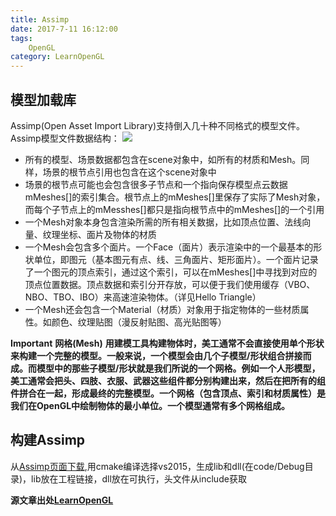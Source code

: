 ```yaml
---
title: Assimp
date: 2017-7-11 16:12:00
tags: 
    OpenGL
category: LearnOpenGL
---
```


## 模型加载库
Assimp(Open Asset Import Library)支持倒入几十种不同格式的模型文件。
Assimp模型文件数据结构：
![](assimp_structure.png)
* 所有的模型、场景数据都包含在scene对象中，如所有的材质和Mesh。同样，场景的根节点引用也包含在这个scene对象中
* 场景的根节点可能也会包含很多子节点和一个指向保存模型点云数据mMeshes[]的索引集合。根节点上的mMeshes[]里保存了实际了Mesh对象，而每个子节点上的mMesshes[]都只是指向根节点中的mMeshes[]的一个引用
* 一个Mesh对象本身包含渲染所需的所有相关数据，比如顶点位置、法线向量、纹理坐标、面片及物体的材质
* 一个Mesh会包含多个面片。一个Face（面片）表示渲染中的一个最基本的形状单位，即图元（基本图元有点、线、三角面片、矩形面片）。一个面片记录了一个图元的顶点索引，通过这个索引，可以在mMeshes[]中寻找到对应的顶点位置数据。顶点数据和索引分开存放，可以便于我们使用缓存（VBO、NBO、TBO、IBO）来高速渲染物体。（详见Hello Triangle）
* 一个Mesh还会包含一个Material（材质）对象用于指定物体的一些材质属性。如颜色、纹理贴图（漫反射贴图、高光贴图等）

**Important**
**网格(Mesh)**
**用建模工具构建物体时，美工通常不会直接使用单个形状来构建一个完整的模型。一般来说，一个模型会由几个子模型/形状组合拼接而成。而模型中的那些子模型/形状就是我们所说的一个网格。例如一个人形模型，美工通常会把头、四肢、衣服、武器这些组件都分别构建出来，然后在把所有的组件拼合在一起，形成最终的完整模型。一个网格（包含顶点、索引和材质属性）是我们在OpenGL中绘制物体的最小单位。一个模型通常有多个网格组成。**
## 构建Assimp
从[Assimp页面下载](http://assimp.sourceforge.net/main_downloads.html),用cmake编译选择vs2015，生成lib和dll(在code/Debug目录)，lib放在工程链接，dll放在可执行，头文件从include获取

**源文章出处[LearnOpenGL](http://learnopengl-cn.readthedocs.io/zh/latest/03%20Model%20Loading/01%20Assimp/)**